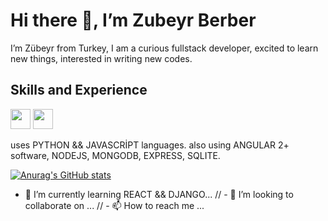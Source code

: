 # Hi there 👋, I’m Zubeyr Berber
I’m Zübeyr from Turkey, I am a curious fullstack developer, excited to learn new things, interested in writing new codes.

## Skills and Experience
<img height="32" width="32" src="https://cdn.jsdelivr.net/npm/simple-icons@v6/icons/html.svg" />
<img height="32" width="32" src="https://unpkg.com/simple-icons@v6/icons/html.svg" />

uses PYTHON && JAVASCRİPT languages.
  also using ANGULAR 2+ software, NODEJS, MONGODB, EXPRESS, SQLITE.

[![Anurag's GitHub stats](https://github-readme-stats.vercel.app/api?username=Zuby128)](https://github.com/anuraghazra/github-readme-stats)

- 🌱 I’m currently learning REACT && DJANGO...
// - 💞️ I’m looking to collaborate on ...
// - 📫 How to reach me ...

<!---
Zuby128/Zuby128 is a ✨ special ✨ repository because its `README.md` (this file) appears on your GitHub profile.
You can click the Preview link to take a look at your changes.
--->
